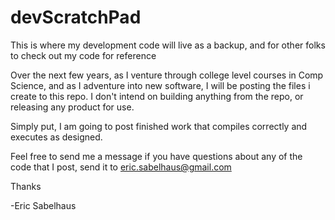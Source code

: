 devScratchPad
=============

This is where my development code will live as a backup, and for other folks to check out my code for reference

Over the next few years, as I venture through college level courses in Comp Science, and as I adventure into new software, I will be posting the files i create to this repo. I don't intend on building anything from the repo, or releasing any product for use.

Simply put, I am going to post finished work that compiles correctly and executes as designed.

Feel free to send me a message if you have questions about any of the code that I post, send it to 
eric.sabelhaus@gmail.com

Thanks

-Eric Sabelhaus
